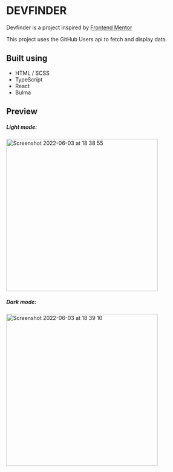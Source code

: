 # DEVFINDER

Devfinder is a project inspired by [Frontend Mentor](https://www.frontendmentor.io/challenges/github-user-search-app-Q09YOgaH6)

This project uses the GitHub Users api to fetch and display data.

## Built using  
* HTML / SCSS 
* TypeScript
* React
* Bulma

## Preview

##### Light mode:

<img width="400" alt="Screenshot 2022-06-03 at 18 38 55" src="https://user-images.githubusercontent.com/64796525/171917648-6d20fb36-e6f0-4033-ad6e-5f6d3e3f8107.png">
  
 ##### Dark mode: 
 <img width="400" alt="Screenshot 2022-06-03 at 18 39 10" src="https://user-images.githubusercontent.com/64796525/171917888-321f0ff0-be25-4e97-9061-7bbdc7eb1b42.png">

